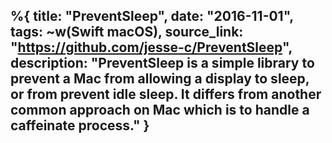%{
    title: "PreventSleep",
    date: "2016-11-01",
    tags: ~w(Swift macOS),
    source_link: "https://github.com/jesse-c/PreventSleep",
    description: "PreventSleep is a simple library to prevent a Mac from allowing a display to sleep, or from prevent idle sleep. It differs from another common approach on Mac which is to handle a caffeinate process."
}
---
